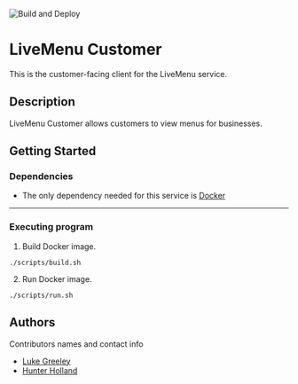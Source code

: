 ![Build and Deploy](https://github.com/livemenu/live-menu-customer/actions/workflows/main.yml/badge.svg)

# LiveMenu Customer

This is the customer-facing client for the LiveMenu service.

## Description

LiveMenu Customer allows customers to view menus for businesses.

## Getting Started

### Dependencies

* The only dependency needed for this service is [Docker](https://www.docker.com/get-started)


---

### Executing program

1. Build Docker image.
```
./scripts/build.sh
```

2. Run Docker image.
```
./scripts/run.sh
```

## Authors

Contributors names and contact info

* [Luke Greeley](https://github.com/greeleywebdev)
* [Hunter Holland](https://github.com/hunteraholland)
